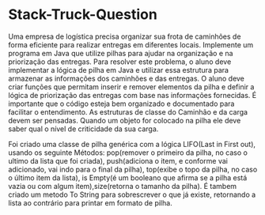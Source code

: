 # Stack-Truck-Question

Uma empresa de logística precisa organizar sua frota de caminhões de forma eficiente
para realizar entregas em diferentes locais. Implemente um programa em Java que
utilize pilhas para ajudar na organização e na priorização das entregas.
Para resolver este problema, o aluno deve implementar a lógica de pilha em Java e
utilizar essa estrutura para armazenar as informações dos caminhões e das entregas. O
aluno deve criar funções que permitam inserir e remover elementos da pilha e definir a
lógica de priorização das entregas com base nas informações fornecidas. É importante
que o código esteja bem organizado e documentado para facilitar o entendimento. As
estruturas de classe do Caminhão e da carga devem ser pensadas. Quando um objeto
for colocado na pilha ele deve saber qual o nível de criticidade da sua carga.

Foi criado uma classe de pilha genérica com a lógica LIFO(Last in First out), usando os seguinte Métodos: pop(remover o primeiro da pilha, no caso o ultimo da lista que foi criada), push(adiciona o item, e conforme vai adicionado, vai indo para o final da pilha), top(exibe o topo da pilha, no caso o último item da lista), is Empty(é um booleano que afirma se a pilha está vazia ou com algum item),size(retorna o tamanho da pilha). É tambem criado um metodo To String para sobrescrever o que já existe, retornando a lista ao contrário para printar em formato de pilha.
